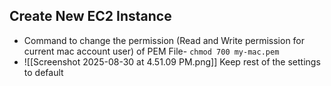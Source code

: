 
## Create New EC2 Instance 
- Command to change the permission (Read and Write permission for current mac account user) of PEM File- `chmod 700 my-mac.pem` 
-  ![[Screenshot 2025-08-30 at 4.51.09 PM.png]] Keep rest of the settings to default